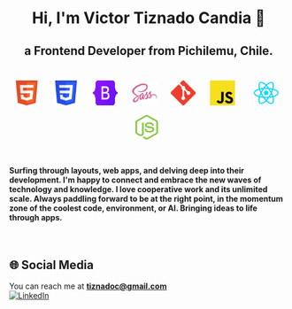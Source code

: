 <h1 align="center">Hi, I'm Victor Tiznado Candia 👋</h1>
<h2 align="center">a Frontend Developer from Pichilemu, Chile.</h2>

<br>

<div align="center">
<img width="45px" 
    height="45px" 
    style="margin: 7px"
    src="./assets/html5.svg"> &nbsp;
<img width="45px" 
    height="45px" 
    style="margin: 7px"
    src="./assets/css.svg"> &nbsp;
<img width="45px" 
    height="45px" 
    style="margin: 7px"
    src="./assets/bootstrap.svg"> &nbsp;
<img width="45px" 
    height="45px" 
    style="margin: 7px"
    src="./assets/sass.svg"> &nbsp;
<img width="45px" 
    height="45px" 
    style="margin: 7px"
    src="./assets/git.svg"> &nbsp;
<img width="45px" 
    height="45px" 
    style="margin: 7px"
    src="./assets/javascript.svg"> &nbsp; &nbsp;
<img width="45px" 
    height="45px" 
    style="margin: 7px"
    src="./assets/react.svg"> &nbsp;
<img width="45px" 
    height="45px" 
    style="margin: 7px"
    src="./assets/nodejs.svg"> &nbsp;
</div>

<br>

#### Surfing through layouts, web apps, and delving deep into their development. I'm happy to connect and embrace the new waves of technology and knowledge. I love cooperative work and its unlimited scale. Always paddling forward to be at the right point, in the momentum zone of the coolest code, environment, or AI. Bringing ideas to life through apps.

<br>

## 🌐 Social Media

You can reach me at **tiznadoc@gmail.com**
<br>
[![LinkedIn](https://img.shields.io/badge/LinkedIn-%230077B5.svg?logo=linkedin&logoColor=white)](https://linkedin.com/in/victor-tiznado-candia)




<!--
**tiznadoc/tiznadoc** is a ✨ _special_ ✨ repository because its `README.md` (this file) appears on your GitHub profile.

Here are some ideas to get you started:

- 🔭 I’m currently working on ...
- 🌱 I’m currently learning ...
- 👯 I’m looking to collaborate on ...
- 🤔 I’m looking for help with ...
- 💬 Ask me about ...
- 📫 How to reach me: ...
- 😄 Pronouns: ...
- ⚡ Fun fact: ...
-->
